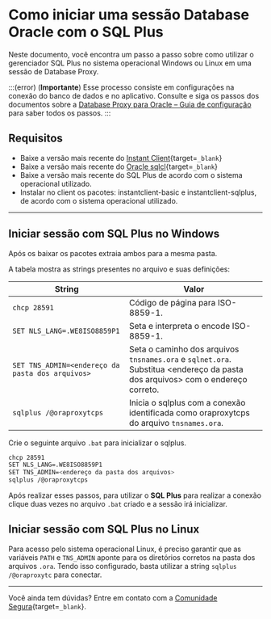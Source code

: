 # Como iniciar uma sessão Database Oracle com o SQL Plus

Neste documento, você encontra um passo a passo sobre como utilizar o gerenciador SQL Plus no sistema operacional Windows ou Linux em uma sessão de Database Proxy.

:::(error) (**Importante**)
Esse processo consiste em configurações na conexão do banco de dados e no aplicativo. Consulte e siga os passos dos documentos sobre a [Database Proxy para Oracle – Guia de configuração](/v4/docs/pt/pam-session-oracle-database-configurations) para saber todos os passos.
:::

## Requisitos

* Baixe a versão mais recente do [Instant Client](https://www.oracle.com/br/database/technologies/instant-client/downloads.html){target=`_blank`}
* Baixe a versão mais recente do [Oracle sqlcl](https://www.oracle.com/br/database/sqldeveloper/technologies/sqlcl/){target=`_blank`}
* Baixe a versão mais recente do SQL Plus de acordo com o sistema operacional utilizado.
* Instalar no client os pacotes: instantclient-basic e instantclient-sqlplus, de acordo com o sistema operacional utilizado.

---
## Iniciar sessão com SQL Plus no Windows
Após os baixar os pacotes extraia ambos para a mesma pasta.

A tabela mostra as strings presentes no arquivo e suas definições:

**String**|**Valor**
---|---
`chcp 28591`|Código de página para ISO-8859-1.
`SET NLS_LANG=.WE8ISO8859P1`|Seta e interpreta o encode ISO-8859-1.
`SET TNS_ADMIN=<endereço da pasta dos arquivos>`|Seta o caminho dos arquivos `tnsnames.ora` e `sqlnet.ora`. Substitua <endereço da pasta dos arquivos> com o endereço correto.
`sqlplus /@oraproxytcps`|Inicia o sqlplus com a conexão identificada como oraproxytcps do arquivo `tnsnames.ora`.

Crie o seguinte arquivo `.bat` para inicializar o sqlplus.

```bash
chcp 28591
SET NLS_LANG=.WE8ISO8859P1
SET TNS_ADMIN=<endereço da pasta dos arquivos>
sqlplus /@oraproxytcps
```

Após realizar esses passos, para utilizar o **SQL Plus** para realizar a conexão clique duas vezes no arquivo `.bat` criado e a sessão irá inicializar.

## Iniciar sessão com SQL Plus no Linux

Para acesso pelo sistema operacional Linux, é preciso garantir que as variáveis `PATH` e `TNS_ADMIN` aponte para os diretórios corretos na pasta dos arquivos `.ora`.
Tendo isso configurado, basta utilizar a string `sqlplus /@oraproxytc` para conectar.


---
Você ainda tem dúvidas? Entre em contato com a [Comunidade Segura](https://community.Segura.io/){target=`_blank`}.